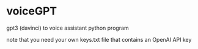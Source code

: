 # voiceGPT
 gpt3 (davinci) to voice assistant python program

note that you need your own keys.txt file that contains an OpenAI API key
